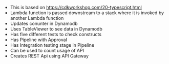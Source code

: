 * This is based on https://cdkworkshop.com/20-typescript.html
* Lambda function is passed downstream to a stack where it is invoked by another Lambda function
* Updates conunter in Dynamodb
* Uses TableViewer to see data in Dynamodb
* Has five different tests to check constructs
* Has Pipeline with Approval 
* Has Integration testing stage in Pipeline
* Can be used to count usage of API
* Creates REST Api using API Gateway
